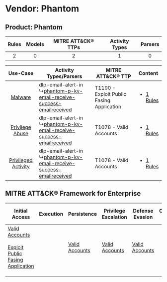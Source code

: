Vendor: Phantom
===============
Product: Phantom
----------------
| Rules | Models | MITRE ATT&CK® TTPs | Activity Types | Parsers |
|:-----:|:------:|:------------------:|:--------------:|:-------:|
|   2   |   0    |         2          |       1        |    0    |

|    Use-Case    | Activity Types/Parsers    | MITRE ATT&CK® TTP    | Content    |
|:----:| ---- | ---- | ---- |
|    [Malware](../../../UseCases/uc_malware.md)    |  dlp-email-alert-in<br> ↳[phantom-p-kv-email-receive-success-emailreceived](Ps/pC_phantompkvemailreceivesuccessemailreceived.md)<br> | T1190 - Exploit Public Fasing Application<br> | [<ul><li>1 Rules</li></ul>](RM/r_m_phantom_phantom_Malware.md)    |
|     [Privilege Abuse](../../../UseCases/uc_privilege_abuse.md)     |  dlp-email-alert-in<br> ↳[phantom-p-kv-email-receive-success-emailreceived](Ps/pC_phantompkvemailreceivesuccessemailreceived.md)<br> | T1078 - Valid Accounts<br>    | [<ul><li>1 Rules</li></ul>](RM/r_m_phantom_phantom_Privilege_Abuse.md)     |
| [Privileged Activity](../../../UseCases/uc_privileged_activity.md) |  dlp-email-alert-in<br> ↳[phantom-p-kv-email-receive-success-emailreceived](Ps/pC_phantompkvemailreceivesuccessemailreceived.md)<br> | T1078 - Valid Accounts<br>    | [<ul><li>1 Rules</li></ul>](RM/r_m_phantom_phantom_Privileged_Activity.md) |

MITRE ATT&CK® Framework for Enterprise
--------------------------------------
| Initial Access                                                                                                                                            | Execution | Persistence                                                         | Privilege Escalation                                                | Defense Evasion                                                     | Credential Access | Discovery | Lateral Movement | Collection | Command and Control | Exfiltration | Impact |
| --------------------------------------------------------------------------------------------------------------------------------------------------------- | --------- | ------------------------------------------------------------------- | ------------------------------------------------------------------- | ------------------------------------------------------------------- | ----------------- | --------- | ---------------- | ---------- | ------------------- | ------------ | ------ |
| [Valid Accounts](https://attack.mitre.org/techniques/T1078)<br><br>[Exploit Public Fasing Application](https://attack.mitre.org/techniques/T1190)<br><br> |           | [Valid Accounts](https://attack.mitre.org/techniques/T1078)<br><br> | [Valid Accounts](https://attack.mitre.org/techniques/T1078)<br><br> | [Valid Accounts](https://attack.mitre.org/techniques/T1078)<br><br> |                   |           |                  |            |                     |              |        |